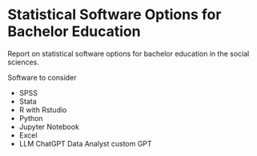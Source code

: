 # Statistical Software Options for Bachelor Education

Report on statistical software options for bachelor education in the social sciences.

Software to consider

* SPSS
* Stata
* R with Rstudio
* Python
* Jupyter Notebook
* Excel
* LLM ChatGPT Data Analyst custom GPT
